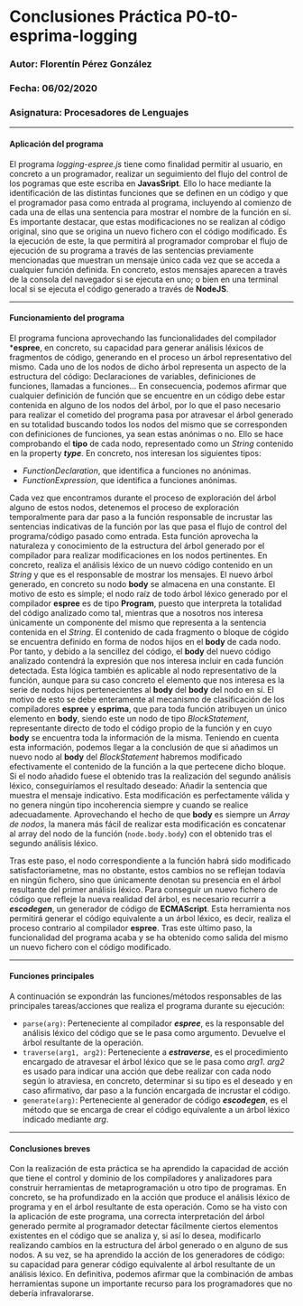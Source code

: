 <div class=text-justify>

  # Conclusiones Práctica P0-t0-esprima-logging
### Autor: Florentín Pérez González
### Fecha: 06/02/2020
### Asignatura: Procesadores de Lenguajes

---
#### Aplicación del programa
El programa *logging-espree.js* tiene como finalidad permitir al usuario, en concreto a un programador, realizar un seguimiento
del flujo del control de los pogramas que este escriba en __JavasSript__. Ello lo hace mediante la identificación de las distintas
funciones que se definen en un código y que el programador pasa como entrada al programa, incluyendo al comienzo de cada una de ellas una sentencia para mostrar el nombre de la función en sí. Es importante destacar, que estas modificaciones no se realizan al código original, sino que se origina un nuevo fichero con el código modificado. Es la ejecución de este, la que permitirá al programador comprobar el flujo de ejecución de su programa a través de las sentencias previamente mencionadas que muestran un mensaje único cada vez que se acceda a cualquier función definida. En concreto, estos mensajes aparecen a través de la consola del navegador si se ejecuta en uno; o bien en una terminal local si se ejecuta el código generado a través de __NodeJS__.

---
#### Funcionamiento del programa
El programa funciona aprovechando las funcionalidades del compilador ***espree**, en concreto, su capacidad para generar análisis
léxicos de fragmentos de código, generando en el proceso un árbol representativo del mismo. Cada uno de los nodos de dicho árbol
representa un aspecto de la estructura del código: Declaraciones de variables, definiciones de funciones, llamadas a funciones...
En consecuencia, podemos afirmar que cualquier definición de función que se encuentre en un código debe estar contenida en alguno
de los nodos del árbol, por lo que el paso necesario para realizar el cometido del programa pasa por atravesar el árbol generado
en su totalidad buscando todos los nodos del mismo que se corresponden con definiciones de funciones, ya sean estas anónimas o no.
Ello se hace comprobando el **tipo** de cada nodo, representado como un *String* contenido en la property ***type***. En concreto,
nos interesan los siguientes tipos:

- *FunctionDeclaration*, que identifica a funciones no anónimas.
- *FunctionExpression*, que identifica a funciones anónimas.

Cada vez que encontramos durante el proceso de exploración del árbol alguno de estos nodos, detenemos el proceso de exploración
temporalmente para dar paso a la función responsable de incrustar las sentencias indicativas de la función por las que pasa el flujo
de control del programa/código pasado como entrada. Esta función aprovecha la naturaleza y conocimiento de la estructura del árbol
generado por el compilador para realizar modificaciones en los nodos pertinentes. En concreto, realiza el análisis léxico de un nuevo
código contenido en un *String* y que es el responsable de mostrar los mensajes. El nuevo árbol generado, en concreto su nodo **body**
se almacena en una constante. El motivo de esto es simple; el nodo raíz de todo árbol léxico generado por el compilador **espree**
es de tipo **Program**, puesto que interpreta la totalidad del código analizado como tal, mientras que a nosotros nos interesa
únicamente un componente del mismo que representa a la sentencia contenida en el *String*. El contenido de cada fragmento o bloque
de cógido se encuentra definido en forma de nodos hijos en el **body** de cada nodo. Por tanto, y debido a la sencillez del código, el
**body** del nuevo código analizado contendrá la expresión que nos interesa incluir en cada función detectada. Esta lógica también es
aplicable al nodo representativo de la función, aunque para su caso concreto el elemento que nos interesa es la serie de nodos hijos
pertenecientes al **body** del **body** del nodo en sí. El motivo de esto se debe enteramente al mecanismo de clasificación de los
compiladores **espree** y **esprima**, que para toda función atribuyen un único elemento en **body**, siendo este un nodo de tipo
*BlockStatement*, representante directo de todo el código propio de la función y en cuyo **body** se encuentra toda la información de
la misma. Teniendo en cuenta esta información, podemos llegar a la conclusión de que si añadimos un nuevo nodo al **body** del
*BlockStatement* habremos modificado efectivamente el contenido de la función a la que pertecene dicho bloque. Si el nodo añadido
fuese el obtenido tras la realización del segundo análisis léxico, conseguiríamos el resultado deseado: Añadir la sentencia que
muestra el mensaje indicativo. Esta modificación es perfectamente válida y no genera ningún tipo incoherencia siempre y cuando se
realice adecuadamente. Aprovechando el hecho de que **body** es siempre un *Array de nodos*, la manera más fácil de realizar esta
modificación es concatenar al array del nodo de la función (`node.body.body`) con el obtenido tras el segundo análisis
léxico.

Tras este paso, el nodo correspondiente a la función habrá sido modificado satisfactoriametne, mas no obstante, estos cambios no se
reflejan todavía en ningún fichero, sino que únicamente denotan su presencia en el árbol resultante del primer análisis léxico. Para
conseguir un nuevo fichero de código que refleje la nueva realidad del árbol, es necesario recurrir a ***escodegen***, un generador
de código de **ECMAScript**. Esta herramienta nos permitirá generar el código equivalente a un árbol léxico, es decir, realiza
el proceso contrario al compilador **espree**. Tras este último paso, la funcionalidad del programa acaba y se ha obtenido como salida
del mismo un nuevo fichero con el código modificado.

---
#### Funciones principales
A continuación se expondrán las funciones/métodos responsables de las principales tareas/acciones que realiza el programa durante su
ejecución:

- `parse(arg)`: Perteneciente al compilador ***espree***, es la responsable del análisis léxico del código que se le pasa como argumento. Devuelve el árbol resultante de la operación.
- `traverse(arg1, arg2)`: Perteneciente a ***estraverse***, es el procedimiento encargado de atravesar el árbol léxico que se le pasa como *arg1*. *arg2* es usado para indicar una acción que debe realizar con cada nodo según lo atraviesa, en concreto, determinar si su tipo es el deseado y en caso afirmativo, dar paso a la función encargada de incrustar el código.
- `generate(arg)`: Perteneciente al generador de código ***escodegen***, es el método que se encarga de crear el código equivalente a un árbol léxico indicado mediante *arg*.

---
#### Conclusiones breves
Con la realización de esta práctica se ha aprendido la capacidad de acción que tiene el control y dominio de los compiladores y analizadores para construir herramientas de metaprogramación u otro tipo de programas. En concreto, se ha profundizado en la acción que produce el análisis léxico de programa y en el árbol resultante de esta operación. Como se ha visto con la aplicación de este programa, una correcta interpretación del árbol generado permite al programador detectar fácilmente ciertos elementos existentes en el código que se analiza y, si así lo desea, modificarlo realizando cambios en la estructura del árbol generado o en alguno de sus nodos. A su vez, se ha aprendido la acción de los generadores de código: su capacidad para generar código equivalente al árbol resultante de un análisis léxico. 
En definitiva, podemos afirmar que la combinación de ambas herramientas supone un importante recurso para los programadores que no debería infravalorarse.
</div>
